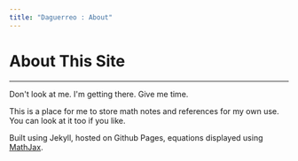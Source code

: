```yaml
---
title: "Daguerreo : About"
---
```

<p></p>
<h1 id="head-slim">About This Site</h1>
<hr id="post-mid">

Don't look at me. I'm getting there. Give me time.

This is a place for me to store math notes and references for my own use. You can look at it too if you like. 

Built using Jekyll, hosted on Github Pages, equations displayed using [MathJax](https://math.meta.stackexchange.com/questions/5020/mathjax-basic-tutorial-and-quick-reference/27910).